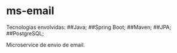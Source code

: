 # ms-email

Tecnologias envolvidas:
##Java;
##Spring Boot;
##Maven;
##JPA;
##PostgreSQL;

Microservice de envio de email.

